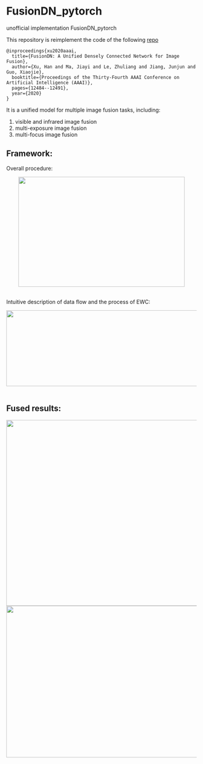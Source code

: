 # FusionDN_pytorch
unofficial implementation FusionDN_pytorch



This repository is reimplement the code of the following [repo](https://github.com/hanna-xu/FusionDN)<br>
```
@inproceedings{xu2020aaai,
  title={FusionDN: A Unified Densely Connected Network for Image Fusion},
  author={Xu, Han and Ma, Jiayi and Le, Zhuliang and Jiang, Junjun and Guo, Xiaojie},
  booktitle={Proceedings of the Thirty-Fourth AAAI Conference on Artificial Intelligence (AAAI)},
  pages={12484--12491},
  year={2020}
}
```


It is a unified model for multiple image fusion tasks, including:<br>
1) visible and infrared image fusion<br>
2) multi-exposure image fusion<br>
3) multi-focus image fusion<br>



## Framework:<br>
 Overall procedure:<br>
<div align=center><img src="https://github.com/LEE-SEON-WOO/FusionDN_pytorch/blob/main/imgs/procedure.jpg" width="440" height="290"/></div><br>

Intuitive description of data flow and the process of EWC:<br>
<div align=center><img src="https://github.com/LEE-SEON-WOO/FusionDN_pytorch/blob/main/imgs/MultiTask.jpg" width="510" height="200"/></div><br>

## Fused results:<br>
<div align=center><img src="https://github.com/LEE-SEON-WOO/FusionDN_pytorch/blob/main/imgs/res1.jpg" width="900" height="490"/></div>
<div align=center><img src="https://github.com/LEE-SEON-WOO/FusionDN_pytorch/blob/main/imgs/res2.jpg" width="900" height="400"/></div>